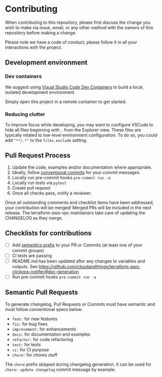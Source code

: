 # Contributing

When contributing to this repository, please first discuss the change you wish to make via issue,
email, or any other method with the owners of this repository before making a change.

Please note we have a code of conduct, please follow it in all your interactions with the project.

## Development environment

### Dev containers
We suggest using [Visual Studio Code Dev Containers](https://code.visualstudio.com/docs/devcontainers/containers) to build a local, isolated development environment.

Simply open this project in a remote container to get started.

### Reducing clutter
To improve focus while developing, you may want to configure VSCode to hide all files beginning with `.` from the Explorer view. These files are typically related to low-level environment configuration. To do so, you could add `"**/.*"` to the `files.exclude` setting.

## Pull Request Process

1. Update the code, examples and/or documentation where appropriate.
1. Ideally, follow [conventional commits](https://www.conventionalcommits.org/) for your commit messages.
1. Locally run pre-commit hooks `pre-commit run -a`
1. Locally run tests via `pytest`
1. Create pull request
1. Once all checks pass, notify a reviewer.

Once all outstanding comments and checklist items have been addressed, your contribution will be merged! Merged PRs will be included in the next release. The terraform-aws-vpc maintainers take care of updating the CHANGELOG as they merge.

## Checklists for contributions

- [ ] Add [semantics prefix](#semantic-pull-requests) to your PR or Commits (at least one of your commit groups)
- [ ] CI tests are passing
- [ ] README.md has been updated after any changes to variables and outputs. See https://github.com/cloudandthings/terraform-aws-clickops-notifer/#doc-generation
- [ ] Run pre-commit hooks `pre-commit run -a`

## Semantic Pull Requests

To generate changelog, Pull Requests or Commits must have semantic and must follow conventional specs below:

- `feat:` for new features
- `fix:` for bug fixes
- `improvement:` for enhancements
- `docs:` for documentation and examples
- `refactor:` for code refactoring
- `test:` for tests
- `ci:` for CI purpose
- `chore:` for chores stuff

The `chore` prefix skipped during changelog generation. It can be used for `chore: update changelog` commit message by example.
